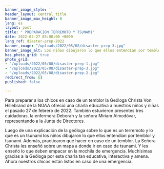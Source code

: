 ```yaml
---
banner_image_style: ''
header_layout: central_title
banner_image_max_height: 0
lang: es
layout: post
title: " PREPARACIÓN TERREMOTO Y TSUNAMI"
date: 2022-02-27 05:00:00 +0000
lang_ref: diaster-prep-2022
banner_image: "/uploads/2022/05/08/disaster-prep-3.jpg"
banner_image_alt: Los niños dibujaron lo que ellos entendían por temblor y tsunami
has_photo_grid: true
photo_grid:
- "/uploads/2022/05/08/disaster-prep-1.jpg"
- "/uploads/2022/05/08/disaster-prep-3.jpg"
- "/uploads/2022/05/08/disaster-prep-2.jpg"
redirect_from: []
published: false

---
```

Para preparar a los chicos en caso de un temblor la Geóloga Christa Von Hillebrand de la NOAA ofreció una charla educativa a nuestros niños y niñas el pasado 27 de febrero de 2022. También estuvieron presentes tres cuidadoras, la enfermera Deborah y la señora Miriam Almodóvar, representando a la Junta de Directores.

Luego de una explicación de la geóloga sobre lo que es un terremoto y lo que es un tsunami los niños dibujaron lo que ellos entendían por temblor y tsunami. Además, practicaron qué hacer en caso de un temblor. La Señora Christa les enseñó sobre un mapa a donde ir en caso de tsunami. Y les enseñó lo que deben empacar en la mochila de emergencia. Muchísimas gracias a la Geóloga por esta charla tan educativa, interactiva y amena. Ahora nuestros chicos están listos en caso de una emergencia.